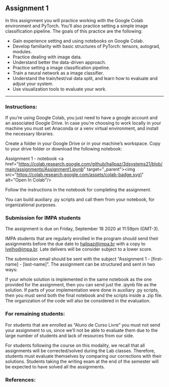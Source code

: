 ## Assignment 1

In this assignment you will practice working with the Google Colab environment and PyTorch. You’ll also practice setting a simple image classification pipeline. The goals of this practice are the following:

-   Gain experience setting and using notebooks on Google Colab.
-   Develop familiarity with basic structures of PyTorch: tensors, autograd, modules.
-   Practice dealing with image data.
-   Understand better the data-driven approach.
-   Practice setting a image classification pipeline.
-   Train a neural network as a image classifier.
-   Understand the train/test/val data split, and learn how to evaluate and adjust your system.
-   Use visualization tools to evaluate your work.

------
### Instructions:
If you’re using Google Colab, you just need to have a google account and an associated Google Drive. In case you’re choosing to work locally in your machine you must set Anaconda or a venv virtual environment, and install the necessary libraries.

Create a folder in your Google Drive or in your machine’s workspace. Copy to your drive folder or download the following notebook:

Assignment 1 - notebook
<a href=\"https://colab.research.google.com/github/hallpaz/3dsystems21/blob/main/assignments/Assignment1.ipynb" target=\"_parent\"><img src=\"https://colab.research.google.com/assets/colab-badge.svg\" alt=\"Open In Colab\"/></a>

Follow the instructions in the notebook for completing the assignment.

You can build auxiliary .py scripts and call them from your notebook, for organizational purposes.

### Submission for IMPA students
The assignment is due on Friday, September 18 2020 at 11:59pm (GMT-3).

IMPA students that are regularly enrolled in the program should send their assignments before the due date to [hallpaz@impa.br](mailto:hallpaz@impa.br) with a copy to [lvelho@impa.br](mailto:lvelho@impa.br). Late delivers will be consider subject to a lower score.

The submission email should be sent with the subject “Assignment 1 - [first-name] - [last-name]”. The assignment can be structured and sent in two ways:

If your whole solution is implemented in the same notebook as the one provided for the assignment, then you can send just the .ipynb file as the solution.
If parts of your implementation were done in auxiliary .py scripts, then you must send both the final notebook and the scripts inside a .zip file.
The organization of the code will also be considered in the evaluation.

### For remaining students:
For students that are enrolled as “Aluno de Curso Livre” you must not send your assignment to us, since we’ll not be able to evaluate them due to the large number of students and lack of resources from our side.

For students following the course on this modality, we recall that all assignments will be corrected/solved during the Lab classes. Therefore, students must evaluate themselves by comparing our corrections with their solutions. Students taking the writing exam at the end of the semester will be expected to have solved all the assignments.

### References:
<!--stackedit_data:
eyJoaXN0b3J5IjpbLTE1MTYwMTMxMjRdfQ==
-->